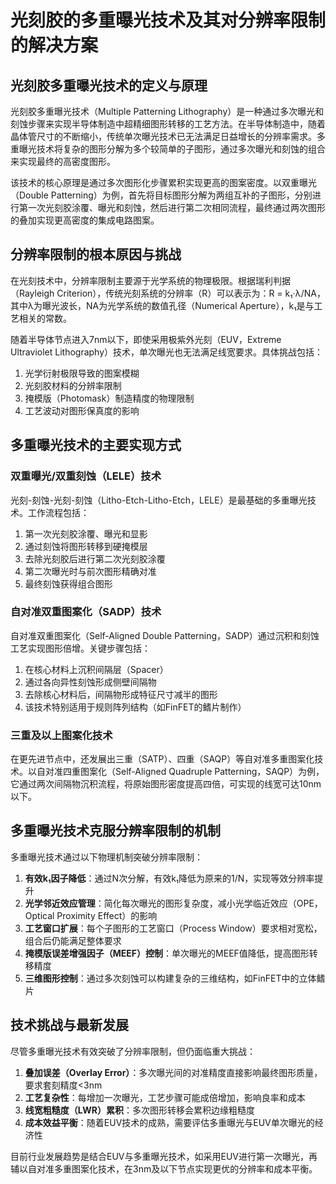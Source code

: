 # 光刻胶的多重曝光技术及其对分辨率限制的解决方案

## 光刻胶多重曝光技术的定义与原理

光刻胶多重曝光技术（Multiple Patterning Lithography）是一种通过多次曝光和刻蚀步骤来实现半导体制造中超精细图形转移的工艺方法。在半导体制造中，随着晶体管尺寸的不断缩小，传统单次曝光技术已无法满足日益增长的分辨率需求。多重曝光技术将复杂的图形分解为多个较简单的子图形，通过多次曝光和刻蚀的组合来实现最终的高密度图形。

该技术的核心原理是通过多次图形化步骤累积实现更高的图案密度。以双重曝光（Double Patterning）为例，首先将目标图形分解为两组互补的子图形，分别进行第一次光刻胶涂覆、曝光和刻蚀，然后进行第二次相同流程，最终通过两次图形的叠加实现更高密度的集成电路图案。

## 分辨率限制的根本原因与挑战

在光刻技术中，分辨率限制主要源于光学系统的物理极限。根据瑞利判据（Rayleigh Criterion），传统光刻系统的分辨率（R）可以表示为：R = k₁·λ/NA，其中λ为曝光波长，NA为光学系统的数值孔径（Numerical Aperture），k₁是与工艺相关的常数。

随着半导体节点进入7nm以下，即使采用极紫外光刻（EUV，Extreme Ultraviolet Lithography）技术，单次曝光也无法满足线宽要求。具体挑战包括：
1. 光学衍射极限导致的图案模糊
2. 光刻胶材料的分辨率限制
3. 掩模版（Photomask）制造精度的物理限制
4. 工艺波动对图形保真度的影响

## 多重曝光技术的主要实现方式

### 双重曝光/双重刻蚀（LELE）技术

光刻-刻蚀-光刻-刻蚀（Litho-Etch-Litho-Etch，LELE）是最基础的多重曝光技术。工作流程包括：
1. 第一次光刻胶涂覆、曝光和显影
2. 通过刻蚀将图形转移到硬掩模层
3. 去除光刻胶后进行第二次光刻胶涂覆
4. 第二次曝光时与前次图形精确对准
5. 最终刻蚀获得组合图形

### 自对准双重图案化（SADP）技术

自对准双重图案化（Self-Aligned Double Patterning，SADP）通过沉积和刻蚀工艺实现图形倍增。关键步骤包括：
1. 在核心材料上沉积间隔层（Spacer）
2. 通过各向异性刻蚀形成侧壁间隔物
3. 去除核心材料后，间隔物形成特征尺寸减半的图形
4. 该技术特别适用于规则阵列结构（如FinFET的鳍片制作）

### 三重及以上图案化技术

在更先进节点中，还发展出三重（SATP）、四重（SAQP）等自对准多重图案化技术。以自对准四重图案化（Self-Aligned Quadruple Patterning，SAQP）为例，它通过两次间隔物沉积流程，将原始图形密度提高四倍，可实现的线宽可达10nm以下。

## 多重曝光技术克服分辨率限制的机制

多重曝光技术通过以下物理机制突破分辨率限制：

1. **有效k₁因子降低**：通过N次分解，有效k₁降低为原来的1/N，实现等效分辨率提升
2. **光学邻近效应管理**：简化每次曝光的图形复杂度，减小光学临近效应（OPE，Optical Proximity Effect）的影响
3. **工艺窗口扩展**：每个子图形的工艺窗口（Process Window）要求相对宽松，组合后仍能满足整体要求
4. **掩模版误差增强因子（MEEF）控制**：单次曝光的MEEF值降低，提高图形转移精度
5. **三维图形控制**：通过多次刻蚀可以构建复杂的三维结构，如FinFET中的立体鳍片

## 技术挑战与最新发展

尽管多重曝光技术有效突破了分辨率限制，但仍面临重大挑战：

1. **叠加误差（Overlay Error）**：多次曝光间的对准精度直接影响最终图形质量，要求套刻精度<3nm
2. **工艺复杂性**：每增加一次曝光，工艺步骤可能成倍增加，影响良率和成本
3. **线宽粗糙度（LWR）累积**：多次图形转移会累积边缘粗糙度
4. **成本效益平衡**：随着EUV技术的成熟，需要评估多重曝光与EUV单次曝光的经济性

目前行业发展趋势是结合EUV与多重曝光技术，如采用EUV进行第一次曝光，再辅以自对准多重图案化技术，在3nm及以下节点实现更优的分辨率和成本平衡。